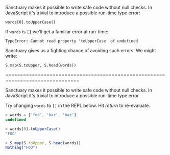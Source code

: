 Sanctuary makes it possible to write safe code without null checks.
In JavaScript it's trivial to introduce a possible run-time type error:

    words[0].toUpperCase()

If `words` is `[]` we'll get a familiar error at run-time:

    TypeError: Cannot read property 'toUpperCase' of undefined

Sanctuary gives us a fighting chance of avoiding such errors. We might
write:

    S.map(S.toUpper, S.head(words))

===============================================================================

Sanctuary makes it possible to write safe code without null checks.
In JavaScript it's trivial to introduce a possible run-time type error.

Try changing `words` to `[]` in the REPL below. Hit _return_ to re-evaluate.

```javascript
> words = ['foo', 'bar', 'baz']
undefined

> words[0].toUpperCase()
"FOO"

> S.map(S.toUpper, S.head(words))
Nothing("FOO")
```
